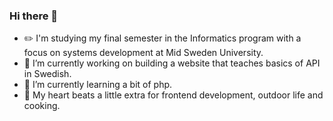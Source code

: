 ### Hi there 👋 

- :pencil2: 
I'm studying my final semester in the Informatics program with a focus on systems development at Mid Sweden University.
- 🔭 I’m currently working on building a website that teaches basics of API in Swedish.
- 🌱 I’m currently learning a bit of php.
- :blue_heart: My heart beats a little extra for frontend development, outdoor life and cooking.
